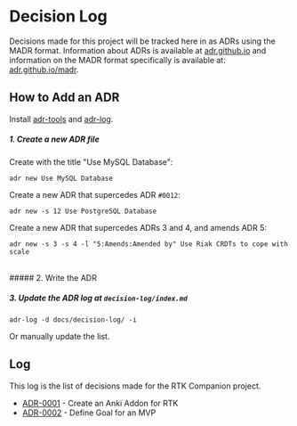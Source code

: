 # Decision Log

Decisions made for this project will be tracked here in as ADRs using the MADR format. Information
about ADRs is available at [adr.github.io](https://adr.github.io/) and information on the MADR format specifically
is available at: [adr.github.io/madr](https://adr.github.io/madr/).

## How to Add an ADR
Install [adr-tools](https://github.com/npryce/adr-tools) and [adr-log](https://github.com/adr/adr-log).

##### 1. Create a new ADR file
Create with the title "Use MySQL Database":

    adr new Use MySQL Database

Create a new ADR that supercedes ADR `#0012`:

    adr new -s 12 Use PostgreSQL Database

Create a new ADR that supercedes ADRs 3 and 4, and amends ADR 5:

    adr new -s 3 -s 4 -l "5:Amends:Amended by" Use Riak CRDTs to cope with scale

<br/>
##### 2. Write the ADR
<br/>

##### 3. Update the ADR log at `decision-log/index.md`

    adr-log -d docs/decision-log/ -i

Or manually update the list.

## Log
This log is the list of decisions made for the RTK Companion project.

<!-- adrlog -- Regenerate the content by using "adr-log -i". You can install it via "npm install -g adr-log" -->

- [ADR-0001](0001-create-an-anki-addon.md) - Create an Anki Addon for RTK
- [ADR-0002](0002-define-goal-for-an-mvp.md) - Define Goal for an MVP

<!-- adrlogstop -->




